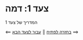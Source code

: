 # צעד 1: דמה

המדריך של צעד 1

[{]: <helper> (navStep)

⟸ <a href="../../../README.md">בחזרה לפתיח</a> <b>║</b> <a href="step2.md">עבור לצעד הבא</a> ⟹

[}]: #